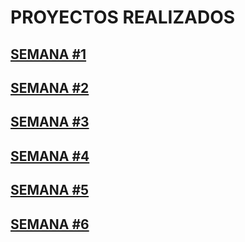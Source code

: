 # PROYECTOS REALIZADOS



## [SEMANA #1](https://github.com/mikerazor5786/Challenges_Core-Code_Miguel-Tellez/blob/c152180bbb1baf0115740e30cc86b5190ec935dd/contenido/semana1.md)

## [SEMANA #2](https://github.com/mikerazor5786/Challenges_Core-Code_Miguel-Tellez/blob/22e2c2deefe1efad5d6c3d7226c8a1067b7d1aff/contenido/semana2.md)

## [SEMANA #3](https://github.com/mikerazor5786/Challenges_Core-Code_Miguel-Tellez/blob/aa950fe309a8560c509a52b9b0eff78719c1711e/contenido/semana3.md)

## [SEMANA #4](https://github.com/mikerazor5786/Challenges_Core-Code_Miguel-Tellez/blob/f47ebd709efdbccec49e336c13aaf1ee99ff82a1/contenido/semana4.md)

## [SEMANA #5](https://github.com/mikerazor5786/Challenges_Core-Code_Miguel-Tellez/blob/66e6da111ed737f6465d4a2de43f7f87eb898c7b/contenido/semana5.md)

## [SEMANA #6](https://github.com/mikerazor5786/Challenges_Core-Code_Miguel-Tellez/blob/4eb8b213766b3695e78b808492d8185f0a4d50e2/contenido/semana6.md)